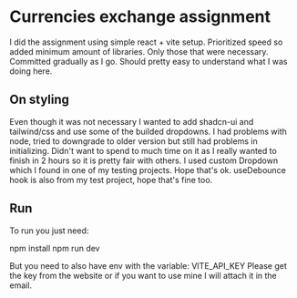 # Currencies exchange assignment

I did the assignment using simple react + vite setup.
Prioritized speed so added minimum amount of libraries. Only those that were necessary.
Committed gradually as I go. Should pretty easy to understand what I was doing here.

## On styling

Even though it was not necessary I wanted to add shadcn-ui and tailwind/css and use some of the builded dropdowns.
I had problems with node, tried to downgrade to older version but still had problems in initializing.
Didn't want to spend to much time on it as I really wanted to finish in 2 hours so it is pretty fair with others.
I used custom Dropdown which I found in one of my testing projects. Hope that's ok.
useDebounce hook is also from my test project, hope that's fine too.

## Run

To run you just need:

npm install
npm run dev

But you need to also have env with the variable: VITE_API_KEY
Please get the key from the website or if you want to use mine I will attach it in the email.
